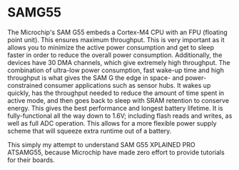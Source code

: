# SAMG55
The Microchip's SAM G55 embeds a Cortex-M4 CPU with an FPU (floating point unit). This ensures maximum throughput. This is very important as it allows you to minimize the active power consumption and get to sleep faster in order to reduce the overall power consumption. Additionally, the devices have 30 DMA channels, which give extremely high throughput.  The combination of ultra-low power consumption, fast wake-up time and high throughput is what gives the SAM G the edge in space- and power-constrained consumer applications such as sensor hubs. It wakes up quickly, has the throughput needed to reduce the amount of time spent in active mode, and then goes back to sleep with SRAM retention to conserve energy.  This gives the best performance and longest battery lifetime. It is fully-functional all the way down to 1.6V; including flash reads and writes, as well as full ADC operation. This allows for a more flexible power supply scheme that will squeeze extra runtime out of a battery.

This simply my attempt to understand SAM G55 XPLAINED PRO ATSAMG55, because Microchip have made zero effort to provide tutorials for their boards.

